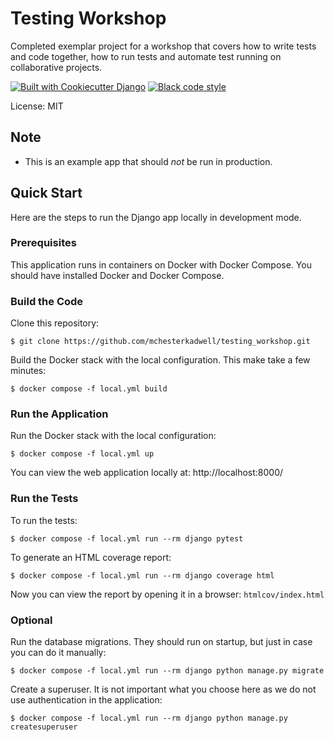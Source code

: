 # Testing Workshop

Completed exemplar project for a workshop that covers how to write tests and code together, how to run tests and
automate test running on collaborative projects.

[![Built with Cookiecutter Django](https://img.shields.io/badge/built%20with-Cookiecutter%20Django-ff69b4.svg?logo=cookiecutter)](https://github.com/cookiecutter/cookiecutter-django/)
[![Black code style](https://img.shields.io/badge/code%20style-black-000000.svg)](https://github.com/ambv/black)

License: MIT

## Note

- This is an example app that should _not_ be run in production.

## Quick Start

Here are the steps to run the Django app locally in development mode.

### Prerequisites

This application runs in containers on Docker with Docker Compose. You should have installed Docker and Docker Compose.

### Build the Code

Clone this repository:

`$ git clone https://github.com/mchesterkadwell/testing_workshop.git`

Build the Docker stack with the local configuration. This make take a few minutes:

`$ docker compose -f local.yml build`

### Run the Application

Run the Docker stack with the local configuration:

`$ docker compose -f local.yml up`

You can view the web application locally at: http://localhost:8000/

### Run the Tests

To run the tests:

`$ docker compose -f local.yml run --rm django pytest`

To generate an HTML coverage report:

`$ docker compose -f local.yml run --rm django coverage html`

Now you can view the report by opening it in a browser: `htmlcov/index.html`

### Optional

Run the database migrations. They should run on startup, but just in case you can do it manually:

`$ docker compose -f local.yml run --rm django python manage.py migrate`

Create a superuser. It is not important what you choose here as we do not use authentication in the application:

`$ docker compose -f local.yml run --rm django python manage.py createsuperuser`
